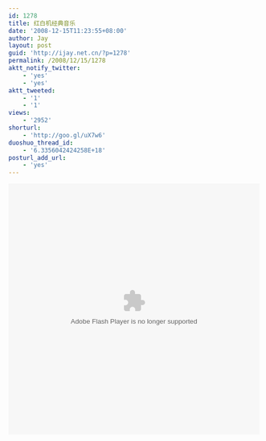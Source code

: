 ```yaml
---
id: 1278
title: 红白机经典音乐
date: '2008-12-15T11:23:55+08:00'
author: Jay
layout: post
guid: 'http://ijay.net.cn/?p=1278'
permalink: /2008/12/15/1278
aktt_notify_twitter:
    - 'yes'
    - 'yes'
aktt_tweeted:
    - '1'
    - '1'
views:
    - '2952'
shorturl:
    - 'http://goo.gl/uX7w6'
duoshuo_thread_id:
    - '6.3356042424258E+18'
posturl_add_url:
    - 'yes'
---
```


<embed width="500" height="500" src="http://www.8box.cn/topics/mxplayer.swf?XmlUrl=http%3A%2F%2Fwww.8box.cn%2Ftopics%2Ffc-remix080303%2Ffc-remix.xml&Auto=no&MyColor=0xff9900" type="application/x-shockwave-flash"></embed>